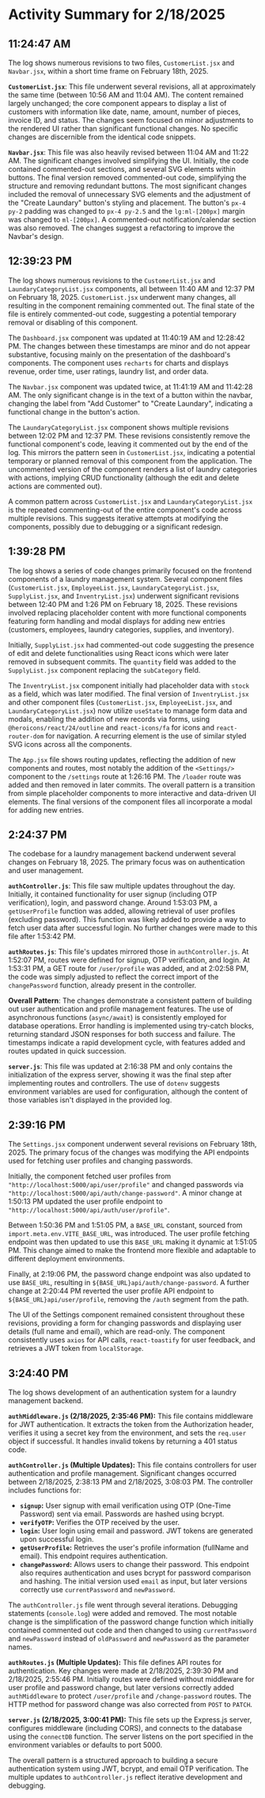 # Activity Summary for 2/18/2025

## 11:24:47 AM
The log shows numerous revisions to two files, `CustomerList.jsx` and `Navbar.jsx`, within a short time frame on February 18th, 2025.

**`CustomerList.jsx`**: This file underwent several revisions, all at approximately the same time (between 10:56 AM and 11:04 AM).  The content remained largely unchanged;  the core component appears to display a list of customers with information like date, name, amount, number of pieces, invoice ID, and status.  The changes seem focused on minor adjustments to the rendered UI rather than significant functional changes. No specific changes are discernible from the identical code snippets.

**`Navbar.jsx`**: This file was also heavily revised between 11:04 AM and 11:22 AM. The significant changes involved simplifying the UI. Initially, the code contained commented-out sections,  and several SVG elements within buttons.  The final version removed commented-out code, simplifying the structure and removing redundant buttons. The most significant changes included  the removal of unnecessary SVG elements and the adjustment of the "Create Laundary" button's styling and placement. The button's `px-4 py-2` padding was changed to `px-4 py-2.5` and the `lg:ml-[200px]` margin was changed to  `ml-[200px]`.  A commented-out notification/calendar section was also removed.  The changes suggest a refactoring to improve the Navbar's design.


## 12:39:23 PM
The log shows numerous revisions to the `CustomerList.jsx` and `LaundaryCategoryList.jsx` components, all between 11:40 AM and 12:37 PM on February 18, 2025.  `CustomerList.jsx` underwent many changes, all resulting in the component remaining commented out. The final state of the file is entirely commented-out code, suggesting a potential temporary removal or disabling of this component.

The `Dashboard.jsx` component was updated at 11:40:19 AM and 12:28:42 PM. The changes between these timestamps are minor and do not appear substantive, focusing mainly on the presentation of the dashboard's components.  The component uses `recharts` for charts and displays revenue, order time, user ratings, laundry list, and order data.

The `Navbar.jsx` component was updated twice, at 11:41:19 AM and 11:42:28 AM. The only significant change is in the text of a button within the navbar, changing the label from "Add Customer" to "Create Laundary", indicating a functional change in the button's action.

The `LaundaryCategoryList.jsx` component shows multiple revisions between 12:02 PM and 12:37 PM. These revisions consistently remove the functional component's code, leaving it commented out by the end of the log. This mirrors the pattern seen in `CustomerList.jsx`, indicating a potential temporary or planned removal of this component from the application.  The uncommented version of the component renders a list of laundry categories with actions, implying CRUD functionality (although the edit and delete actions are commented out).


A common pattern across `CustomerList.jsx` and `LaundaryCategoryList.jsx` is the repeated commenting-out of the entire component's code across multiple revisions.  This suggests iterative attempts at modifying the components, possibly due to debugging or a significant redesign.


## 1:39:28 PM
The log shows a series of code changes primarily focused on the frontend components of a laundry management system.  Several component files (`CustomerList.jsx`, `EmployeeList.jsx`, `LaundaryCategoryList.jsx`, `SupplyList.jsx`, and `InventryList.jsx`) underwent significant revisions between 12:40 PM and 1:26 PM on February 18, 2025.  These revisions involved replacing placeholder content with more functional components featuring form handling and modal displays for adding new entries (customers, employees, laundry categories, supplies, and inventory).

Initially, `SupplyList.jsx`  had commented-out code suggesting the presence of edit and delete functionalities using React icons which were later removed in subsequent commits. The `quantity` field was added to the `SupplyList.jsx` component replacing the `subCategory` field.

The `InventryList.jsx` component initially had placeholder data with `stock` as a field, which was later modified.  The final version of  `InventryList.jsx` and other component files (`CustomerList.jsx`, `EmployeeList.jsx`, and `LaundaryCategoryList.jsx`) now utilize `useState` to manage form data and modals, enabling the addition of new records via forms,  using  `@heroicons/react/24/outline` and `react-icons/fa` for icons and  `react-router-dom` for navigation.  A recurring element is the use of similar styled SVG icons across all the components.

The `App.jsx` file shows routing updates, reflecting the addition of new components and routes, most notably the addition of the `<Settings/>` component to the `/settings` route at 1:26:16 PM.  The `/loader` route was added and then removed in later commits.  The overall pattern is a transition from simple placeholder components to more interactive and data-driven UI elements.  The final versions of the component files all incorporate a modal for adding new entries.


## 2:24:37 PM
The codebase for a laundry management backend underwent several changes on February 18, 2025.  The primary focus was on authentication and user management.

**`authController.js`**: This file saw multiple updates throughout the day.  Initially, it contained functionality for user signup (including OTP verification), login, and password change.  Around 1:53:03 PM, a `getUserProfile` function was added, allowing retrieval of user profiles (excluding password). This function was likely added to provide a way to fetch user data after successful login. No further changes were made to this file after 1:53:42 PM.

**`authRoutes.js`**: This file's updates mirrored those in `authController.js`. At 1:52:07 PM, routes were defined for signup, OTP verification, and login. At 1:53:31 PM, a GET route for `/user/profile` was added, and at 2:02:58 PM, the code was simply adjusted to reflect the correct import of the `changePassword` function, already present in the controller.


**Overall Pattern**: The changes demonstrate a consistent pattern of building out user authentication and profile management features.  The use of asynchronous functions (`async/await`) is consistently employed for database operations. Error handling is implemented using try-catch blocks, returning standard JSON responses for both success and failure.  The timestamps indicate a rapid development cycle, with features added and routes updated in quick succession.

**`server.js`**: This file was updated at 2:16:38 PM and only contains the initialization of the express server, showing it was the final step after implementing routes and controllers.  The use of `dotenv` suggests environment variables are used for configuration, although the content of those variables isn't displayed in the provided log.


## 2:39:16 PM
The `Settings.jsx` component underwent several revisions on February 18th, 2025.  The primary focus of the changes was modifying the API endpoints used for fetching user profiles and changing passwords.

Initially, the component fetched user profiles from `"http://localhost:5000/api/user/profile"` and changed passwords via `"http://localhost:5000/api/auth/change-password"`.  A minor change at 1:50:13 PM updated the user profile endpoint to `"http://localhost:5000/api/auth/user/profile"`.

Between 1:50:36 PM and 1:51:05 PM, a `BASE_URL` constant, sourced from `import.meta.env.VITE_BASE_URL`, was introduced.  The user profile fetching endpoint was then updated to use this `BASE_URL` making it dynamic at 1:51:05 PM.  This change aimed to make the frontend more flexible and adaptable to different deployment environments.

Finally, at 2:19:06 PM, the password change endpoint was also updated to use `BASE_URL`, resulting in `${BASE_URL}api/auth/change-password`. A further change at 2:20:44 PM reverted the user profile API endpoint to  `${BASE_URL}api/user/profile`, removing the `/auth` segment from the path.


The UI of the Settings component remained consistent throughout these revisions, providing a form for changing passwords and displaying user details (full name and email), which are read-only.  The component consistently uses `axios` for API calls, `react-toastify` for user feedback, and retrieves a JWT token from `localStorage`.


## 3:24:40 PM
The log shows development of an authentication system for a laundry management backend.

**`authMiddleware.js` (2/18/2025, 2:35:46 PM):** This file contains middleware for JWT authentication. It extracts the token from the Authorization header, verifies it using a secret key from the environment, and sets the `req.user` object if successful.  It handles invalid tokens by returning a 401 status code.

**`authController.js` (Multiple Updates):** This file contains controllers for user authentication and profile management.  Significant changes occurred between 2/18/2025, 2:38:13 PM and 2/18/2025, 3:08:03 PM.  The controller includes functions for:

*   **`signup`:** User signup with email verification using OTP (One-Time Password) sent via email.  Passwords are hashed using bcrypt.
*   **`verifyOTP`:** Verifies the OTP received by the user.
*   **`login`:** User login using email and password.  JWT tokens are generated upon successful login.
*   **`getUserProfile`:** Retrieves the user's profile information (fullName and email). This endpoint requires authentication.
*   **`changePassword`:** Allows users to change their password. This endpoint also requires authentication and uses bcrypt for password comparison and hashing.  The initial version used `email` as input, but later versions correctly use `currentPassword` and `newPassword`.


The `authController.js` file went through several iterations.  Debugging statements (`console.log`) were added and removed.  The most notable change is the simplification of the password change function which initially contained commented out code and then changed to using `currentPassword` and `newPassword` instead of `oldPassword` and `newPassword` as the parameter names.

**`authRoutes.js` (Multiple Updates):** This file defines API routes for authentication. Key changes were made at 2/18/2025, 2:39:30 PM and 2/18/2025, 2:55:46 PM. Initially routes were defined without middleware for user profile and password change, but later versions correctly added `authMiddleware` to protect `/user/profile` and `/change-password` routes.  The HTTP method for password change was also corrected from `POST` to `PATCH`.

**`server.js` (2/18/2025, 3:00:41 PM):** This file sets up the Express.js server, configures middleware (including CORS), and connects to the database using the `connectDB` function.  The server listens on the port specified in the environment variables or defaults to port 5000.

The overall pattern is a structured approach to building a secure authentication system using JWT, bcrypt, and email OTP verification.  The multiple updates to `authController.js` reflect iterative development and debugging.
